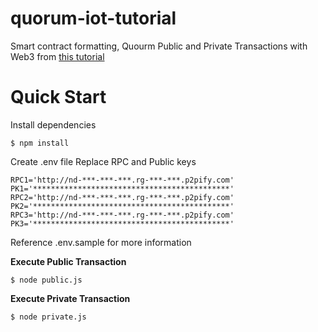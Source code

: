 # quorum-iot-tutorial
Smart contract formatting, Quourm Public and Private Transactions with Web3 from [this tutorial](https://medium.com/p/347190e3c35f/edit)

# Quick Start
Install dependencies
```
$ npm install
```

Create .env file Replace RPC and Public keys
````
RPC1='http://nd-***-***-***.rg-***-***.p2pify.com'
PK1='********************************************'
RPC2='http://nd-***-***-***.rg-***-***.p2pify.com'
PK2='********************************************'
RPC3='http://nd-***-***-***.rg-***-***.p2pify.com'
PK3='********************************************'
````

Reference .env.sample for more information

**Execute Public Transaction**
```
$ node public.js
```

**Execute Private Transaction**
```
$ node private.js
```
